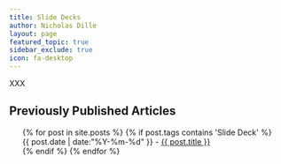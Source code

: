 ```yaml
---
title: Slide Decks
author: Nicholas Dille
layout: page
featured_topic: true
sidebar_exclude: true
icon: fa-desktop
---
```

XXX

## Previously Published Articles

<ul class="this" style="list-style-type:none">
{% for post in site.posts %}
{% if post.tags contains 'Slide Deck' %}<li>{{ post.date | date:"%Y-%m-%d" }} - <a href="{{ post.url }}">{{ post.title }}</a></li>{% endif %}
{% endfor %}
</ul>